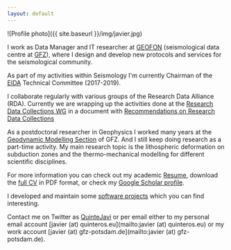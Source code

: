 ```yaml
---
layout: default
---
```


![Profile photo]({{ site.baseurl }}/img/javier.jpg)

I work as Data Manager and IT researcher at
[GEOFON](http://geofon.gfz-potsdam.de) (seismological data centre at
[GFZ](http://www.gfz-potsdam.de)), where I design and develop new protocols
and services for the seismological community.

As part of my activities within Seismology I'm currently Chairman of the
[EIDA](http://www.orfeus-eu.org/data/eida/structure/) Technical Committee (2017-2019).

I collaborate regularly with various groups of the Research Data Alliance (RDA).
Currently we are wrapping up the activities done at the [Research Data Collections WG](https://www.rd-alliance.org/groups/research-data-collections-wg.html) in a document
with [Recommendations on Research Data Collections](https://www.rd-alliance.org/group/research-data-collections-wg/outcomes/rda-research-data-collections-wg-recommendations)

As a postdoctoral researcher in Geophysics I worked many years at the
[Geodynamic Modelling
Section](http://www.gfz-potsdam.de/en/section/geodynamic-modeling/) of GFZ. And
I still keep doing research as a part-time activity. My main research topic is
the lithospheric deformation on subduction zones and the thermo-mechanical
modelling for different scientific disciplines.

For more information you can check out my academic [Resume](/2-resume.html),
download the [full CV](/static/Quinteros-CV.pdf) in PDF format, or check my
[Google Scholar
profile](https://scholar.google.com/citations?user=8o4y6EKnIh0C&hl=es).

I developed and maintain some [software projects](/4-software.html) which you can
find interesting.

Contact me on Twitter as [QuinteJavi](http://twitter.com/QuinteJavi) or per
email either to my personal email account [javier (at)
quinteros.eu](mailto:javier (at) quinteros.eu) or my work account [javier (at)
gfz-potsdam.de](mailto:javier (at) gfz-potsdam.de).
